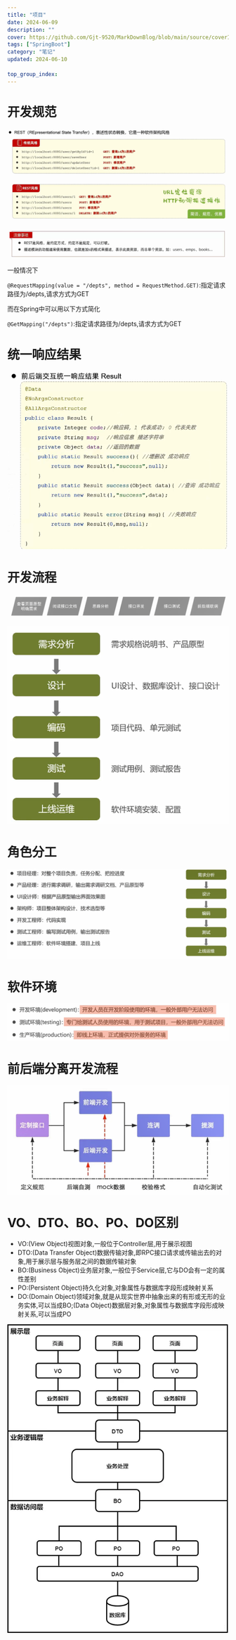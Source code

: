 ```yaml
---
title: "项目"
date: 2024-06-09
description: ""
cover: https://github.com/Gjt-9520/MarkDownBlog/blob/main/source/coverImages/Bimage-135/Bimage422.jpg?raw=true
tags: ["SpringBoot"]
category: "笔记"
updated: 2024-06-10
  
top_group_index: 
---
```


# 开发规范

![Restful](../images/开发规范Restful1.png)

![注意事项](../images/开发规范Restful2.png)

一般情况下

`@RequestMapping(value = "/depts", method = RequestMethod.GET)`:指定请求路径为/depts,请求方式为GET

而在Spring中可以用以下方式简化

`@GetMapping("/depts")`:指定请求路径为/depts,请求方式为GET

# 统一响应结果

![统一响应结果](../images/开发规范统一响应结果.png)

# 开发流程

![开发流程](../images/开发流程.png)

![软件开发流程](../images/软件开发流程.png)

# 角色分工

![角色分工](../images/角色分工.png)

# 软件环境

![软件环境](../images/软件环境.png)

# 前后端分离开发流程

![前后端分离开发流程](../images/前后端分离开发流程.png)

# VO、DTO、BO、PO、DO区别

- VO:(View Object)视图对象,一般位于Controller层,用于展示视图
- DTO:(Data Transfer Object)数据传输对象,即RPC接口请求或传输出去的对象,用于展示层与服务层之间的数据传输对象
- BO:(Business Object)业务层对象,一般位于Service层,它与DO会有一定的属性差别
- PO:(Persistent Object)持久化对象,对象属性与数据库字段形成映射关系
- DO:(Domain Object)领域对象,就是从现实世界中抽象出来的有形或无形的业务实体,可以当成BO;(Data Object)数据层对象,对象属性与数据库字段形成映射关系,可以当成PO

![VO、DTO、BO、PO、DO区别](../images/VO、DTO、BO、PO、DO区别.png)